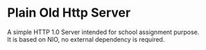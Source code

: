 Plain Old Http Server
=====================
A simple HTTP 1.0 Server intended for school assignment purpose.  
It is based on NIO, no external dependency is required.
